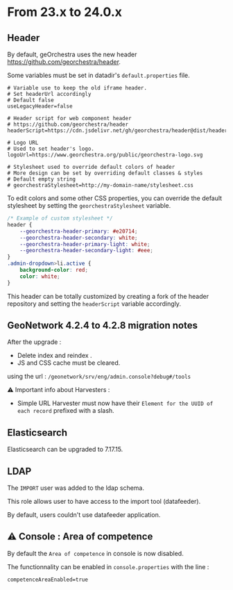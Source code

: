 # From 23.x to 24.0.x

## Header

By default, geOrchestra uses the new header https://github.com/georchestra/header.

Some variables must be set in datadir's `default.properties` file.

```properties
# Variable use to keep the old iframe header.
# Set headerUrl accordingly
# Default false
useLegacyHeader=false

# Header script for web component header
# https://github.com/georchestra/header
headerScript=https://cdn.jsdelivr.net/gh/georchestra/header@dist/header.js

# Logo URL
# Used to set header's logo.
logoUrl=https://www.georchestra.org/public/georchestra-logo.svg

# Stylesheet used to override default colors of header
# More design can be set by overriding default classes & styles
# Default empty string
# georchestraStylesheet=http://my-domain-name/stylesheet.css
```

To edit colors and some other CSS properties, you can override the default stylesheet by setting the `georchestraStylesheet` variable.

```css
/* Example of custom stylesheet */
header {
    --georchestra-header-primary: #e20714;
    --georchestra-header-secondary: white;
    --georchestra-header-primary-light: white;
    --georchestra-header-secondary-light: #eee;
}
.admin-dropdown>li.active {
    background-color: red;
    color: white;
}
```
This header can be totally customized by creating a fork of the header repository and setting the `headerScript` variable accordingly.


## GeoNetwork 4.2.4 to 4.2.8 migration notes

After the upgrade :
- Delete index and reindex .
- JS and CSS cache must be cleared.

using the url : `/geonetwork/srv/eng/admin.console?debug#/tools`

⚠️ Important info about Harvesters :
- Simple URL Harvester must now have their `Element for the UUID of each record` prefixed with a slash.

## Elasticsearch

Elasticsearch can be upgraded to 7.17.15.

## LDAP

The `IMPORT` user was added to the ldap schema.

This role allows user to have access to the import tool (datafeeder).

By default, users couldn't use datafeeder application.

## ⚠️ Console : Area of competence 

By default the `Area of competence` in console is now disabled.

The functionnality can be enabled in `console.properties` with the line : 
```
competenceAreaEnabled=true
```

